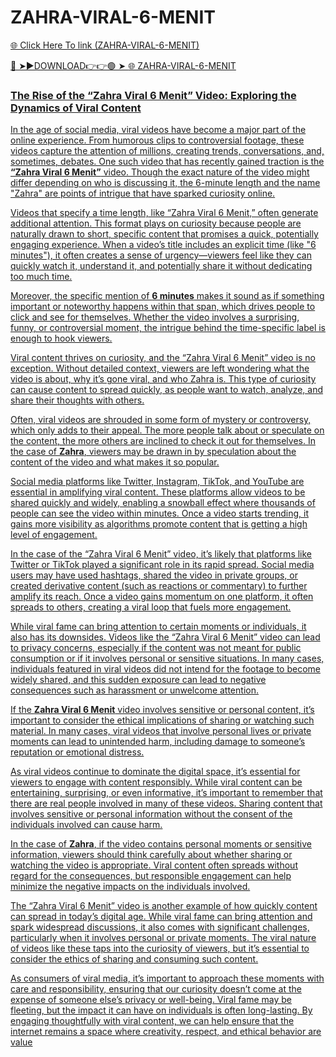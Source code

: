 # ZAHRA-VIRAL-6-MENIT

<a href="https://alivin.cfd/6y45e645"> 🌐 Click Here To link (ZAHRA-VIRAL-6-MENIT)

🔴 ➤►DOWNLOAD👉👉🟢 ➤  <a href="https://alivin.cfd/6y45e645"> 🌐 ZAHRA-VIRAL-6-MENIT

### The Rise of the “Zahra Viral 6 Menit” Video: Exploring the Dynamics of Viral Content

In the age of social media, viral videos have become a major part of the online experience. From humorous clips to controversial footage, these videos capture the attention of millions, creating trends, conversations, and, sometimes, debates. One such video that has recently gained traction is the **“Zahra Viral 6 Menit”** video. Though the exact nature of the video might differ depending on who is discussing it, the 6-minute length and the name "Zahra" are points of intrigue that have sparked curiosity online.

Videos that specify a time length, like “Zahra Viral 6 Menit,” often generate additional attention. This format plays on curiosity because people are naturally drawn to short, specific content that promises a quick, potentially engaging experience. When a video’s title includes an explicit time (like "6 minutes"), it often creates a sense of urgency—viewers feel like they can quickly watch it, understand it, and potentially share it without dedicating too much time.

Moreover, the specific mention of **6 minutes** makes it sound as if something important or noteworthy happens within that span, which drives people to click and see for themselves. Whether the video involves a surprising, funny, or controversial moment, the intrigue behind the time-specific label is enough to hook viewers.

Viral content thrives on curiosity, and the “Zahra Viral 6 Menit” video is no exception. Without detailed context, viewers are left wondering what the video is about, why it’s gone viral, and who Zahra is. This type of curiosity can cause content to spread quickly, as people want to watch, analyze, and share their thoughts with others.

Often, viral videos are shrouded in some form of mystery or controversy, which only adds to their appeal. The more people talk about or speculate on the content, the more others are inclined to check it out for themselves. In the case of **Zahra**, viewers may be drawn in by speculation about the content of the video and what makes it so popular.

Social media platforms like Twitter, Instagram, TikTok, and YouTube are essential in amplifying viral content. These platforms allow videos to be shared quickly and widely, enabling a snowball effect where thousands of people can see the video within minutes. Once a video starts trending, it gains more visibility as algorithms promote content that is getting a high level of engagement.

In the case of the “Zahra Viral 6 Menit” video, it’s likely that platforms like Twitter or TikTok played a significant role in its rapid spread. Social media users may have used hashtags, shared the video in private groups, or created derivative content (such as reactions or commentary) to further amplify its reach. Once a video gains momentum on one platform, it often spreads to others, creating a viral loop that fuels more engagement.

While viral fame can bring attention to certain moments or individuals, it also has its downsides. Videos like the “Zahra Viral 6 Menit” video can lead to privacy concerns, especially if the content was not meant for public consumption or if it involves personal or sensitive situations. In many cases, individuals featured in viral videos did not intend for the footage to become widely shared, and this sudden exposure can lead to negative consequences such as harassment or unwelcome attention.

If the **Zahra Viral 6 Menit** video involves sensitive or personal content, it’s important to consider the ethical implications of sharing or watching such material. In many cases, viral videos that involve personal lives or private moments can lead to unintended harm, including damage to someone’s reputation or emotional distress.

As viral videos continue to dominate the digital space, it’s essential for viewers to engage with content responsibly. While viral content can be entertaining, surprising, or even informative, it’s important to remember that there are real people involved in many of these videos. Sharing content that involves sensitive or personal information without the consent of the individuals involved can cause harm.

In the case of **Zahra**, if the video contains personal moments or sensitive information, viewers should think carefully about whether sharing or watching the video is appropriate. Viral content often spreads without regard for the consequences, but responsible engagement can help minimize the negative impacts on the individuals involved.

The “Zahra Viral 6 Menit” video is another example of how quickly content can spread in today’s digital age. While viral fame can bring attention and spark widespread discussions, it also comes with significant challenges, particularly when it involves personal or private moments. The viral nature of videos like these taps into the curiosity of viewers, but it’s essential to consider the ethics of sharing and consuming such content.

As consumers of viral media, it’s important to approach these moments with care and responsibility, ensuring that our curiosity doesn’t come at the expense of someone else’s privacy or well-being. Viral fame may be fleeting, but the impact it can have on individuals is often long-lasting. By engaging thoughtfully with viral content, we can help ensure that the internet remains a space where creativity, respect, and ethical behavior are value
